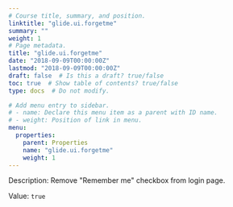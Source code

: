 ```yaml
---
# Course title, summary, and position.
linktitle: "glide.ui.forgetme"
summary: ""
weight: 1
# Page metadata.
title: "glide.ui.forgetme"
date: "2018-09-09T00:00:00Z"
lastmod: "2018-09-09T00:00:00Z"
draft: false  # Is this a draft? true/false
toc: true  # Show table of contents? true/false
type: docs  # Do not modify.

# Add menu entry to sidebar.
# - name: Declare this menu item as a parent with ID name.
# - weight: Position of link in menu.
menu:
  properties:
    parent: Properties
    name: "glide.ui.forgetme"
    weight: 1
---
```


Description: Remove "Remember me" checkbox from login page.


Value: `true`